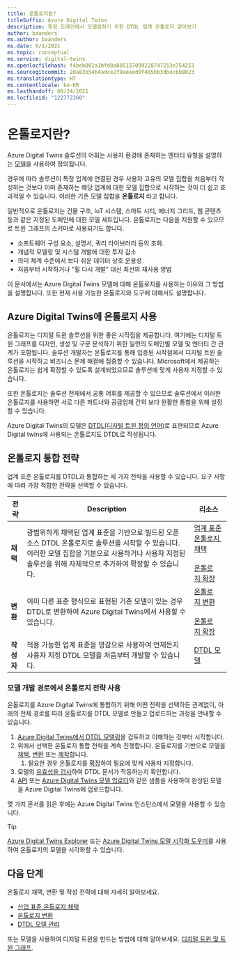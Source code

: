 ```yaml
---
title: 온톨로지란?
titleSuffix: Azure Digital Twins
description: 특정 도메인에서 모델링하기 위한 DTDL 업계 온톨로지 알아보기
author: baanders
ms.author: baanders
ms.date: 6/1/2021
ms.topic: conceptual
ms.service: digital-twins
ms.openlocfilehash: f4beb002a1bfd8a885157099228747213e754253
ms.sourcegitcommit: 2da83b54b4adce2f9aeeed9f485bb3dbec6b8023
ms.translationtype: HT
ms.contentlocale: ko-KR
ms.lasthandoff: 08/24/2021
ms.locfileid: "122772360"
---
```

# <a name="what-is-an-ontology"></a>온톨로지란? 

Azure Digital Twins 솔루션의 어휘는 사용자 환경에 존재하는 엔터티 유형을 설명하는 [모델](concepts-models.md)을 사용하여 정의됩니다.

경우에 따라 솔루션이 특정 업계에 연결된 경우 사용자 고유의 모델 집합을 처음부터 작성하는 것보다 이미 존재하는 해당 업계에 대한 모델 집합으로 시작하는 것이 더 쉽고 효과적일 수 있습니다. 이러한 기존 모델 집합을 **온톨로지** 라고 합니다. 

일반적으로 온톨로지는 건물 구조, IoT 시스템, 스마트 시티, 에너지 그리드, 웹 콘텐츠 등과 같은 지정된 도메인에 대한 모델 세트입니다. 온톨로지는 다음을 지원할 수 있으므로 트윈 그래프의 스키마로 사용되기도 합니다.
* 소프트웨어 구성 요소, 설명서, 쿼리 라이브러리 등의 조화.
* 개념적 모델링 및 시스템 개발에 대한 투자 감소
* 의미 체계 수준에서 보다 쉬운 데이터 상호 운용성
* 처음부터 시작하거나 "휠 다시 개발" 대신 최선의 재사용 방법

이 문서에서는 Azure Digital Twins 모델에 대해 온톨로지를 사용하는 이유와 그 방법을 설명합니다. 또한 현재 사용 가능한 온톨로지와 도구에 대해서도 설명합니다.

## <a name="using-ontologies-for-azure-digital-twins"></a>Azure Digital Twins에 온톨로지 사용

온톨로지는 디지털 트윈 솔루션을 위한 좋은 시작점을 제공합니다. 여기에는 디지털 트윈 그래프를 디자인, 생성 및 구문 분석하기 위한 일련의 도메인별 모델 및 엔터티 간 관계가 포함됩니다. 솔루션 개발자는 온톨로지를 통해 입증된 시작점에서 디지털 트윈 솔루션을 시작하고 비즈니스 문제 해결에 집중할 수 있습니다. Microsoft에서 제공하는 온톨로지는 쉽게 확장할 수 있도록 설계되었으므로 솔루션에 맞게 사용자 지정할 수 있습니다. 

또한 온톨로지는 솔루션 전체에서 공통 어휘를 제공할 수 있으므로 솔루션에서 이러한 온톨로지를 사용하면 서로 다른 파트너와 공급업체 간의 보다 원활한 통합을 위해 설정할 수 있습니다.

Azure Digital Twins의 모델은 [DTDL(디지털 트윈 정의 언어)](https://github.com/Azure/opendigitaltwins-dtdl/blob/master/DTDL/v2/dtdlv2.md)로 표현되므로 Azure Digital twins에 사용되는 온톨로지도 DTDL로 작성됩니다. 

## <a name="strategies-for-integrating-ontologies"></a>온톨로지 통합 전략

업계 표준 온톨로지를 DTDL과 통합하는 세 가지 전략을 사용할 수 있습니다. 요구 사항에 따라 가장 적합한 전략을 선택할 수 있습니다.

| 전략 | Description | 리소스 |
| --- | --- | --- |
| **채택** | 광범위하게 채택된 업계 표준을 기반으로 빌드된 오픈 소스 DTDL 온톨로지로 솔루션을 시작할 수 있습니다. 이러한 모델 집합을 기본으로 사용하거나 사용자 지정된 솔루션을 위해 자체적으로 추가하여 확장할 수 있습니다. | [업계&nbsp;표준 온톨로지&nbsp; 채택](concepts-ontologies-adopt.md)<br><br>[온톨로지&nbsp;확장](concepts-ontologies-extend.md) |
| **변환** | 이미 다른 표준 형식으로 표현된 기존 모델이 있는 경우 DTDL로 변환하여 Azure Digital Twins에서 사용할 수 있습니다. | [온톨로지&nbsp;변환](concepts-ontologies-convert.md)<br><br>[온톨로지&nbsp;확장](concepts-ontologies-extend.md) |
| **작성자** | 적용 가능한 업계 표준을 영감으로 사용하여 언제든지 사용자 지정 DTDL 모델을 처음부터 개발할 수 있습니다. | [DTDL 모델](concepts-models.md) |

### <a name="using-ontology-strategies-in-a-model-development-path"></a>모델 개발 경로에서 온톨로지 전략 사용

온톨로지를 Azure Digital Twins에 통합하기 위해 어떤 전략을 선택하든 관계없이, 아래의 전체 경로를 따라 온톨로지를 DTDL 모델로 만들고 업로드하는 과정을 안내할 수 있습니다.

1. [Azure Digital Twins에서 DTDL 모델링](concepts-models.md)을 검토하고 이해하는 것부터 시작합니다.
1. 위에서 선택한 온톨로지 통합 전략을 계속 진행합니다. 온톨로지를 기반으로 모델을 [채택](concepts-ontologies-adopt.md), [변환](concepts-ontologies-convert.md) 또는 [제작](concepts-models.md)합니다.
    1. 필요한 경우 온톨로지를 [확장](concepts-ontologies-extend.md)하여 필요에 맞게 사용자 지정합니다.
1. 모델의 [유효성을 검사](how-to-parse-models.md)하여 DTDL 문서가 작동하는지 확인합니다.
1. [API](how-to-manage-model.md#upload-models) 또는 [Azure Digital Twins 모델 업로더](https://github.com/Azure/opendigitaltwins-tools/tree/master/ADTTools#uploadmodels)와 같은 샘플을 사용하여 완성된 모델을 Azure Digital Twins에 업로드합니다.

몇 가지 문서를 읽은 후에는 Azure Digital Twins 인스턴스에서 모델을 사용할 수 있습니다. 

>[!TIP]
> [Azure Digital Twins Explorer](concepts-azure-digital-twins-explorer.md) 또는 [Azure Digital Twins 모델 시각화 도우미](https://github.com/Azure/opendigitaltwins-building-tools/tree/master/AdtModelVisualizer)를 사용하여 온톨로지의 모델을 시각화할 수 있습니다.

## <a name="next-steps"></a>다음 단계

온톨로지 채택, 변환 및 작성 전략에 대해 자세히 알아보세요.
* [산업 표준 온톨로지 채택](concepts-ontologies-adopt.md)
* [온톨로지 변환](concepts-ontologies-convert.md)
* [DTDL 모델 관리](how-to-manage-model.md)

또는 모델을 사용하여 디지털 트윈을 만드는 방법에 대해 알아보세요. [디지털 트윈 및 트윈 그래프](concepts-twins-graph.md).
